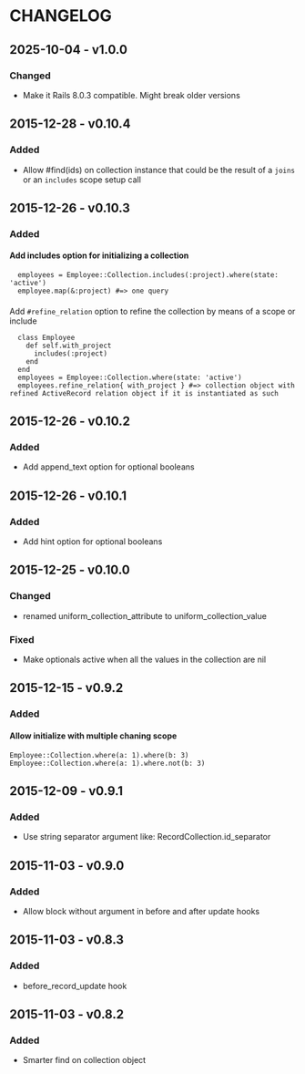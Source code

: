 CHANGELOG
=========

2025-10-04 - v1.0.0
--------------------
### Changed
* Make it Rails 8.0.3 compatible. Might break older versions

2015-12-28 - v0.10.4
--------------------
### Added
* Allow #find(ids) on collection instance that could be the result of a
  `joins` or an `includes` scope setup call

2015-12-26 - v0.10.3
--------------------
### Added
#### Add includes option for initializing a collection
```
  employees = Employee::Collection.includes(:project).where(state: 'active')
  employee.map(&:project) #=> one query
```

####
Add `#refine_relation` option to refine the collection by means of a
scope or include
```
  class Employee
    def self.with_project
      includes(:project)
    end
  end
  employees = Employee::Collection.where(state: 'active')
  employees.refine_relation{ with_project } #=> collection object with refined ActiveRecord relation object if it is instantiated as such
```

2015-12-26 - v0.10.2
--------------------
### Added
* Add append_text option for optional booleans

2015-12-26 - v0.10.1
--------------------
### Added
* Add hint option for optional booleans

2015-12-25 - v0.10.0
--------------------
### Changed
* renamed uniform_collection_attribute to uniform_collection_value

### Fixed
* Make optionals active when all the values in the collection are nil

2015-12-15 - v0.9.2
-------------------

### Added
#### Allow initialize with multiple chaning scope
```
Employee::Collection.where(a: 1).where(b: 3)
Employee::Collection.where(a: 1).where.not(b: 3)
```

2015-12-09 - v0.9.1
-------------------

### Added
* Use string separator argument like: RecordCollection.id\_separator

2015-11-03 - v0.9.0
-------------------

### Added
* Allow block without argument in before and after update hooks

2015-11-03 - v0.8.3
-------------------

### Added
* before\_record\_update hook


2015-11-03 - v0.8.2
-------------------

### Added
* Smarter find on collection object
